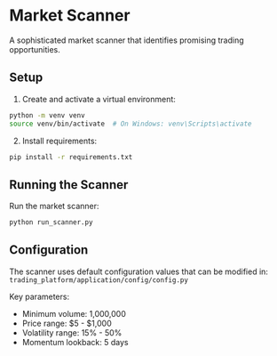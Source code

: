 # Market Scanner

A sophisticated market scanner that identifies promising trading opportunities.

## Setup

1. Create and activate a virtual environment:
```bash
python -m venv venv
source venv/bin/activate  # On Windows: venv\Scripts\activate
```

2. Install requirements:
```bash
pip install -r requirements.txt
```

## Running the Scanner

Run the market scanner:
```bash
python run_scanner.py
```

## Configuration

The scanner uses default configuration values that can be modified in:
`trading_platform/application/config/config.py`

Key parameters:
- Minimum volume: 1,000,000
- Price range: $5 - $1,000
- Volatility range: 15% - 50%
- Momentum lookback: 5 days
